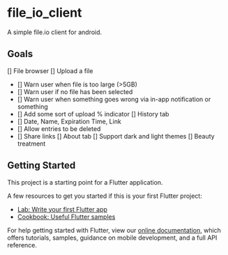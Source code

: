 # file_io_client

A simple file.io client for android.

## Goals
 [] File browser
 [] Upload a file
  - [] Warn user when file is too large (>5GB)
  - [] Warn user if no file has been selected
  - [] Warn user when something goes wrong via in-app notification or something
  - [] Add some sort of upload % indicator
 [] History tab
  - [] Date, Name, Expiration Time, Link
  - [] Allow entries to be deleted
  - [] Share links
 [] About tab
 [] Support dark and light themes
 [] Beauty treatment

## Getting Started

This project is a starting point for a Flutter application.

A few resources to get you started if this is your first Flutter project:

- [Lab: Write your first Flutter app](https://flutter.dev/docs/get-started/codelab)
- [Cookbook: Useful Flutter samples](https://flutter.dev/docs/cookbook)

For help getting started with Flutter, view our
[online documentation](https://flutter.dev/docs), which offers tutorials,
samples, guidance on mobile development, and a full API reference.
